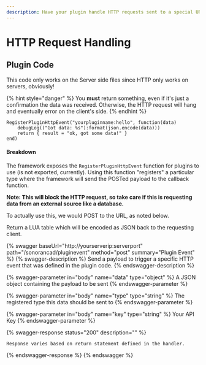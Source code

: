 ```yaml
---
description: Have your plugin handle HTTP requests sent to a special URL.
---
```


# HTTP Request Handling

## Plugin Code

This code only works on the Server side files since HTTP only works on servers, obviously!

{% hint style="danger" %}
You **must** return something, even if it's just a confirmation the data was received. Otherwise, the HTTP request will hang and eventually error on the client's side.
{% endhint %}

```
RegisterPluginHttpEvent("yourpluginname:hello", function(data)
    debugLog(("Got data: %s"):format(json.encode(data)))
    return { result = "ok, got some data!" }
end)
```

#### Breakdown

The framework exposes the `RegisterPluginHttpEvent` function for plugins to use (is not exported, currently). Using this function "registers" a particular type where the framework will send the POSTed payload to the callback function.

**Note: This will block the HTTP request, so take care if this is requesting data from an external source like a database.**

To actually use this, we would POST to the URL, as noted below.

Return a LUA table which will be encoded as JSON back to the requesting client.

{% swagger baseUrl="http://yourserverip:serverport" path="/sonorancad/pluginevent" method="post" summary="Plugin Event" %}
{% swagger-description %}
Send a payload to trigger a specific HTTP event that was defined in the plugin code.
{% endswagger-description %}

{% swagger-parameter in="body" name="data" type="object" %}
A JSON object containing the payload to be sent
{% endswagger-parameter %}

{% swagger-parameter in="body" name="type" type="string" %}
The registered type this data should be sent to
{% endswagger-parameter %}

{% swagger-parameter in="body" name="key" type="string" %}
Your API Key
{% endswagger-parameter %}

{% swagger-response status="200" description="" %}
```
Response varies based on return statement defined in the handler.
```
{% endswagger-response %}
{% endswagger %}

